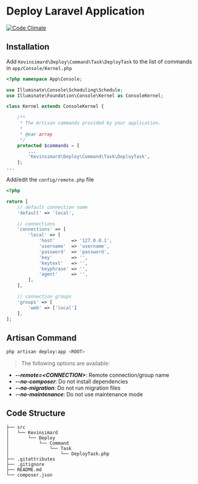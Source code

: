# Deploy Laravel Application
[![Code Climate](https://codeclimate.com/github/kevinsimard/laravel-deploy/badges/gpa.svg)](https://codeclimate.com/github/kevinsimard/laravel-deploy)

## Installation
Add ```Kevinsimard\Deploy\Command\Task\DeployTask``` to the list of commands in ```app/Console/Kernel.php```

```php
<?php namespace App\Console;

use Illuminate\Console\Scheduling\Schedule;
use Illuminate\Foundation\Console\Kernel as ConsoleKernel;

class Kernel extends ConsoleKernel {

    /**
     * The Artisan commands provided by your application.
     *
     * @var array
     */
    protected $commands = [
        ...
        'Kevinsimard\Deploy\Command\Task\DeployTask',
    ];
...
```

Add/edit the  ```config/remote.php``` file

```php
<?php

return [
    // default connection name
    'default' => 'local',

    // connections
    'connections' => [
        'local' => [
            'host'      => '127.0.0.1',
            'username'  => 'username',
            'password'  => 'password',
            'key'       => '',
            'keytext'   => '',
            'keyphrase' => '',
            'agent'     => '',
        ],
    ],

    // connection groups
    'groups' => [
        'web' => ['local']
    ],
];
```

## Artisan Command
```bash
php artisan deploy:app <ROOT>
```

> The following options are available:
* **_--remote=\<CONNECTION>_**: Remote connection/group name
* **_--no-composer_**: Do not install dependencies
* **_--no-migration_**: Do not run migration files
* **_--no-maintenance_**: Do not use maintenance mode

## Code Structure
    ├── src
    │   └── Kevinsimard
    │       └── Deploy
    │           └── Command
    │               └── Task
    │                   └── DeployTask.php
    ├── .gitattributes
    ├── .gitignore
    ├── README.md
    └── composer.json
